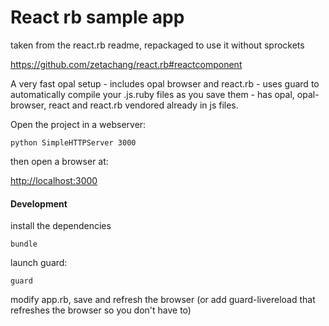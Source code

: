 # React rb sample app

taken from the react.rb readme, repackaged to use it without sprockets

https://github.com/zetachang/react.rb#reactcomponent


A very fast opal setup - includes opal browser and react.rb - uses guard to automatically compile your .js.ruby files as you save them - has opal, opal-browser, react and react.rb vendored already in js files.

Open the project in a webserver:

    python SimpleHTTPServer 3000


then open a browser at:

<http://localhost:3000>


#### Development

install the dependencies

    bundle


launch guard:

    guard


modify app.rb, save and refresh the browser
(or add guard-livereload that refreshes the browser so you don't have to)
